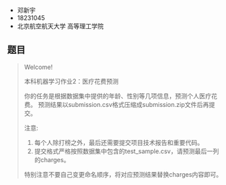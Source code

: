 * 邓新宇
* 18231045
* 北京航空航天大学 高等理工学院

## 题目

>Welcome!
>
>本科机器学习作业2：医疗花费预测
>
>你的任务是根据数据集中提供的年龄、性别等几项信息，预测个人医疗花费。 预测结果以submission.csv格式压缩成submission.zip文件后再提交。
>
>注意:
>1. 每个人除打榜之外，最后还需要提交项目技术报告和重要代码。
>2. 提交格式严格按照数据集中包含的test_sample.csv，请预测最后一列的charges。
>
>特别注意不要自己变更命名顺序，将对应预测结果替换charges内容即可。